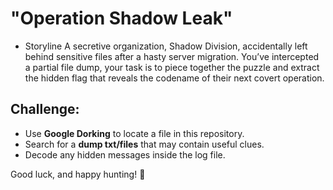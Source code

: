 # "Operation Shadow Leak"

* Storyline
A secretive organization, Shadow Division, accidentally left behind sensitive files after a hasty server migration. You’ve intercepted a partial file dump, your task is to piece together the puzzle and extract the hidden flag that reveals the codename of their next covert operation.

## Challenge:  
* Use **Google Dorking** to locate a file in this repository.  
* Search for a **dump txt/files** that may contain useful clues.  
* Decode any hidden messages inside the log file.  

Good luck, and happy hunting! 🚀
